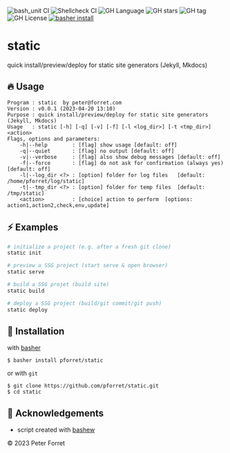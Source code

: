 ![bash_unit CI](https://github.com/pforret/static/workflows/bash_unit%20CI/badge.svg)
![Shellcheck CI](https://github.com/pforret/static/workflows/Shellcheck%20CI/badge.svg)
![GH Language](https://img.shields.io/github/languages/top/pforret/static)
![GH stars](https://img.shields.io/github/stars/pforret/static)
![GH tag](https://img.shields.io/github/v/tag/pforret/static)
![GH License](https://img.shields.io/github/license/pforret/static)
[![basher install](https://img.shields.io/badge/basher-install-white?logo=gnu-bash&style=flat)](https://www.basher.it/package/)

# static

quick install/preview/deploy for static site generators (Jekyll, Mkdocs)

## 🔥 Usage

```
Program : static  by peter@forret.com
Version : v0.0.1 (2023-04-20 13:10)
Purpose : quick install/preview/deploy for static site generators (Jekyll, Mkdocs)
Usage   : static [-h] [-q] [-v] [-f] [-l <log_dir>] [-t <tmp_dir>] <action>
Flags, options and parameters:
    -h|--help        : [flag] show usage [default: off]
    -q|--quiet       : [flag] no output [default: off]
    -v|--verbose     : [flag] also show debug messages [default: off]
    -f|--force       : [flag] do not ask for confirmation (always yes) [default: off]
    -l|--log_dir <?> : [option] folder for log files   [default: /home/pforret/log/static]
    -t|--tmp_dir <?> : [option] folder for temp files  [default: /tmp/static]
    <action>         : [choice] action to perform  [options: action1,action2,check,env,update]
```

## ⚡️ Examples

```bash
# initialize a project (e.g. after a fresh git clone)
static init

# preview a SSG project (start serve & open browser)
static serve

# build a SSG projet (build site)
static build

# deploy a SSG project (build/git commit/git push)
static deploy
```

## 🚀 Installation

with [basher](https://github.com/basherpm/basher)

	$ basher install pforret/static

or with `git`

	$ git clone https://github.com/pforret/static.git
	$ cd static

## 📝 Acknowledgements

* script created with [bashew](https://github.com/pforret/bashew)

&copy; 2023 Peter Forret
